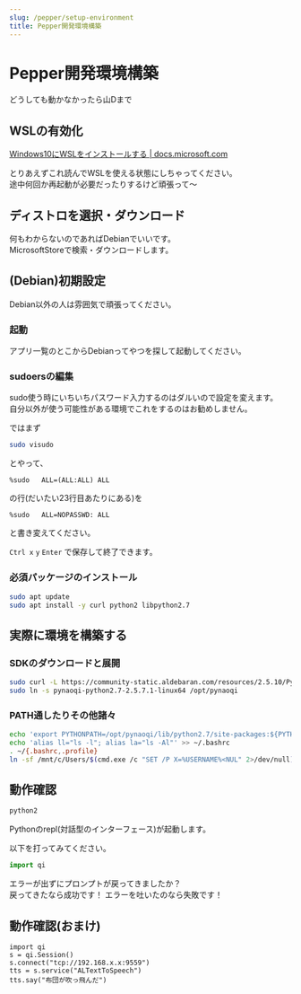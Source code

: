 ```yaml
---
slug: /pepper/setup-environment
title: Pepper開発環境構築
---
```


# Pepper開発環境構築

どうしても動かなかったら山Dまで

## WSLの有効化

[Windows10にWSLをインストールする | docs.microsoft.com](https://docs.microsoft.com/ja-jp/windows/wsl/install-win10#manual-installation-steps)

とりあえずこれ読んでWSLを使える状態にしちゃってください。  
途中何回か再起動が必要だったりするけど頑張って～

## ディストロを選択・ダウンロード

何もわからないのであればDebianでいいです。  
MicrosoftStoreで検索・ダウンロードします。

## (Debian)初期設定

Debian以外の人は雰囲気で頑張ってください。

### 起動

アプリ一覧のとこからDebianってやつを探して起動してください。

### sudoersの編集

sudo使う時にいちいちパスワード入力するのはダルいので設定を変えます。  
自分以外が使う可能性がある環境でこれをするのはお勧めしません。

ではまず

```bash
sudo visudo
```

とやって、

```
%sudo   ALL=(ALL:ALL) ALL
```

の行(だいたい23行目あたりにある)を

```
%sudo   ALL=NOPASSWD: ALL
```

と書き変えてください。

`Ctrl x`
`y`
`Enter`
で保存して終了できます。

### 必須パッケージのインストール

```bash
sudo apt update
sudo apt install -y curl python2 libpython2.7
```

## 実際に環境を構築する

### SDKのダウンロードと展開

```bash
sudo curl -L https://community-static.aldebaran.com/resources/2.5.10/Python%20SDK/pynaoqi-python2.7-2.5.7.1-linux64.tar.gz | tar zx -C /opt
sudo ln -s pynaoqi-python2.7-2.5.7.1-linux64 /opt/pynaoqi
```

### PATH通したりその他諸々

```bash
echo 'export PYTHONPATH=/opt/pynaoqi/lib/python2.7/site-packages:${PYTHONPATH}' >> ~/.profile
echo 'alias ll="ls -l"; alias la="ls -Al"' >> ~/.bashrc
. ~/{.bashrc,.profile}
ln -sf /mnt/c/Users/$(cmd.exe /c "SET /P X=%USERNAME%<NUL" 2>/dev/null) WinHome
```

## 動作確認

```bash
python2
```

Pythonのrepl(対話型のインターフェース)が起動します。

以下を打ってみてください。

```python
import qi
```

エラーが出ずにプロンプトが戻ってきましたか？  
戻ってきたなら成功です！
エラーを吐いたのなら失敗です！

## 動作確認(おまけ)

```python2
import qi
s = qi.Session()
s.connect("tcp://192.168.x.x:9559")
tts = s.service("ALTextToSpeech")
tts.say("布団が吹っ飛んだ")
```
